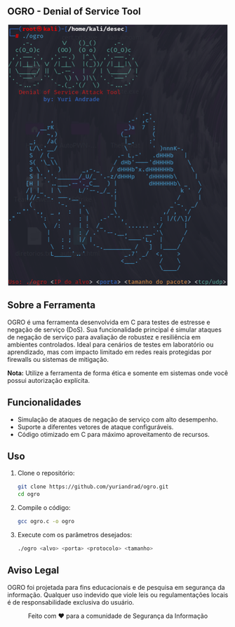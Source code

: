 ## OGRO - Denial of Service Tool

<p align="center">
    <img src="ogro1.png" alt="OGRO em ação" width="500">
</p>

## Sobre a Ferramenta

OGRO é uma ferramenta desenvolvida em C para testes de estresse e negação de serviço (DoS). Sua funcionalidade principal é simular ataques de negação de serviço para avaliação de robustez e resiliência em ambientes controlados. Ideal para cenários de testes em laboratório ou aprendizado, mas com impacto limitado em redes reais protegidas por firewalls ou sistemas de mitigação.

**Nota:** Utilize a ferramenta de forma ética e somente em sistemas onde você possui autorização explícita.

## Funcionalidades

- Simulação de ataques de negação de serviço com alto desempenho.
- Suporte a diferentes vetores de ataque configuráveis.
- Código otimizado em C para máximo aproveitamento de recursos.

## Uso

1. Clone o repositório:  
   ```bash
   git clone https://github.com/yuriandrad/ogro.git
   cd ogro
2. Compile o código:  
   ```bash
   gcc ogro.c -o ogro
3. Execute com os parâmetros desejados: 
   ```bash
   ./ogro <alvo> <porta> <protocolo> <tamanho>

## Aviso Legal
OGRO foi projetada para fins educacionais e de pesquisa em segurança da informação. Qualquer uso indevido que viole leis ou regulamentações locais é de responsabilidade exclusiva do usuário.
<p align="center"> Feito com ❤️ para a comunidade de Segurança da Informação </p> 
